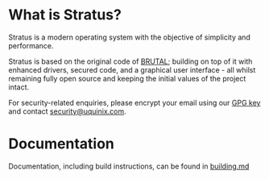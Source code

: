 What is Stratus?
================

Stratus is a modern operating system with the objective of simplicity and performance.

Stratus is based on the original code of [BRUTAL](https://github.com/brutal-org/brutal); building on top of it with enhanced drivers, secured code, and a graphical user interface - all whilst remaining fully open source and keeping the initial values of the project intact.

For security-related enquiries, please encrypt your email using our [GPG key](https://developer.uquinix.com/keys/signing-key.asc) and contact security@uquinix.com.


Documentation
=============

Documentation, including build instructions, can be found in [building.md](docs/building.md)